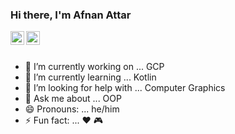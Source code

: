 ### Hi there, I'm Afnan Attar 

<a href="https://www.linkedin.com/in/afnan-attar-6b79bb194/">
  <img align="left" alt="LinkedIn" width="22px" src="https://cdn.jsdelivr.net/npm/simple-icons@v3/icons/linkedin.svg" />
</a>
<a href="https://www.instagram.com/cout_afnan/">
  <img align="left" alt="Instagram" width="22px" src="https://cdn.jsdelivr.net/npm/simple-icons@v3/icons/instagram.svg" />
</a>

<br />
<br />

- 🔭 I’m currently working on ... GCP 
- 🌱 I’m currently learning ... Kotlin  
- 🤔 I’m looking for help with ... Computer Graphics
- 💬 Ask me about ... OOP
- 😄 Pronouns: ... he/him
- ⚡ Fun fact: ... :heart: :video_game:
